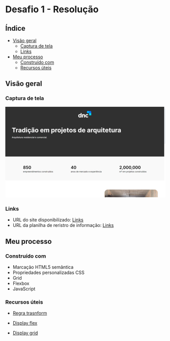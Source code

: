 # Desafio 1 - Resolução

## Índice

- [Visão geral](#visão-geral)
   - [Captura de tela](#captura-de-tela)
   - [Links](#links)
- [Meu processo](#meu-processo)
   - [Construído com](#construído-com)
   - [Recursos úteis](#useful-resources)

## Visão geral

### Captura de tela

![](./src/assets/imagens/Projeto%20e%20Arquitetura.png)

### Links

 - URL do site disponibilizado: [Links](https://desafiobaseadonc.netlify.app/)
 - URL da planilha de reristro de informação: [Links](https://docs.google.com/spreadsheets/d/17Ug9qwAW86d3BG-xe9POdYQtziZ2Q-GwBXCW8QSkafM/edit?usp=sharing)

## Meu processo

### Construído com

- Marcação HTML5 semântica
- Propriedades personalizadas CSS
- Grid
- Flexbox
- JavaScript


### Recursos úteis

- [Regra trasnform](https://horadecodar.com.br/2020/05/15/como-inverter-uma-imagem-com-css-espelhar-flip/)

- [Display flex](https://css-tricks.com/snippets/css/a-guide-to-flexbox/)

- [Display grid](https://www.w3schools.com/css/css_grid_item.asp)
